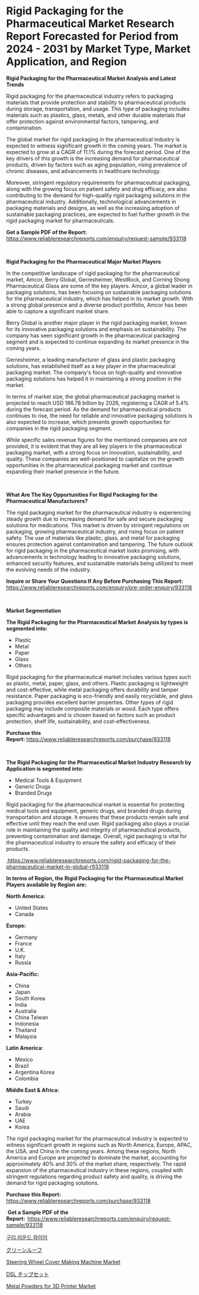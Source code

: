 <p><h1>Rigid Packaging for the Pharmaceutical Market Research Report Forecasted for Period from 2024 -  2031 by Market Type, Market Application, and Region</h1></p><p><strong>Rigid Packaging for the Pharmaceutical Market Analysis and Latest Trends</strong></p>
<p><p>Rigid packaging for the pharmaceutical industry refers to packaging materials that provide protection and stability to pharmaceutical products during storage, transportation, and usage. This type of packaging includes materials such as plastics, glass, metals, and other durable materials that offer protection against environmental factors, tampering, and contamination.</p><p>The global market for rigid packaging in the pharmaceutical industry is expected to witness significant growth in the coming years. The market is expected to grow at a CAGR of 11.1% during the forecast period. One of the key drivers of this growth is the increasing demand for pharmaceutical products, driven by factors such as aging population, rising prevalence of chronic diseases, and advancements in healthcare technology.</p><p>Moreover, stringent regulatory requirements for pharmaceutical packaging, along with the growing focus on patient safety and drug efficacy, are also contributing to the demand for high-quality rigid packaging solutions in the pharmaceutical industry. Additionally, technological advancements in packaging materials and designs, as well as the increasing adoption of sustainable packaging practices, are expected to fuel further growth in the rigid packaging market for pharmaceuticals.</p></p>
<p><strong>Get a Sample PDF of the Report:&nbsp;</strong> <a href="https://www.reliableresearchreports.com/enquiry/request-sample/933118">https://www.reliableresearchreports.com/enquiry/request-sample/933118</a></p>
<p>&nbsp;</p>
<p><strong>Rigid Packaging for the Pharmaceutical Major Market Players</strong></p>
<p><p>In the competitive landscape of rigid packaging for the pharmaceutical market, Amcor, Berry Global, Gerresheimer, WestRock, and Corning Shong Pharmaceutical Glass are some of the key players. Amcor, a global leader in packaging solutions, has been focusing on sustainable packaging solutions for the pharmaceutical industry, which has helped in its market growth. With a strong global presence and a diverse product portfolio, Amcor has been able to capture a significant market share.</p><p>Berry Global is another major player in the rigid packaging market, known for its innovative packaging solutions and emphasis on sustainability. The company has seen significant growth in the pharmaceutical packaging segment and is expected to continue expanding its market presence in the coming years.</p><p>Gerresheimer, a leading manufacturer of glass and plastic packaging solutions, has established itself as a key player in the pharmaceutical packaging market. The company's focus on high-quality and innovative packaging solutions has helped it in maintaining a strong position in the market.</p><p>In terms of market size, the global pharmaceutical packaging market is projected to reach USD 186.78 billion by 2026, registering a CAGR of 5.4% during the forecast period. As the demand for pharmaceutical products continues to rise, the need for reliable and innovative packaging solutions is also expected to increase, which presents growth opportunities for companies in the rigid packaging segment.</p><p>While specific sales revenue figures for the mentioned companies are not provided, it is evident that they are all key players in the pharmaceutical packaging market, with a strong focus on innovation, sustainability, and quality. These companies are well-positioned to capitalize on the growth opportunities in the pharmaceutical packaging market and continue expanding their market presence in the future.</p></p>
<p>&nbsp;</p>
<p><strong>What Are The Key Opportunities For Rigid Packaging for the Pharmaceutical Manufacturers?</strong></p>
<p><p>The rigid packaging market for the pharmaceutical industry is experiencing steady growth due to increasing demand for safe and secure packaging solutions for medications. This market is driven by stringent regulations on packaging, growing pharmaceutical industry, and rising focus on patient safety. The use of materials like plastic, glass, and metal for packaging ensures protection against contamination and tampering. The future outlook for rigid packaging in the pharmaceutical market looks promising, with advancements in technology leading to innovative packaging solutions, enhanced security features, and sustainable materials being utilized to meet the evolving needs of the industry.</p></p>
<p><strong>Inquire or Share Your Questions If Any Before Purchasing This Report:</strong> <a href="https://www.reliableresearchreports.com/enquiry/pre-order-enquiry/933118">https://www.reliableresearchreports.com/enquiry/pre-order-enquiry/933118</a></p>
<p>&nbsp;</p>
<p><strong>Market Segmentation</strong></p>
<p><strong>The Rigid Packaging for the Pharmaceutical Market Analysis by types is segmented into:</strong></p>
<p><ul><li>Plastic</li><li>Metal</li><li>Paper</li><li>Glass</li><li>Others</li></ul></p>
<p><p>Rigid packaging for the pharmaceutical market includes various types such as plastic, metal, paper, glass, and others. Plastic packaging is lightweight and cost-effective, while metal packaging offers durability and tamper resistance. Paper packaging is eco-friendly and easily recyclable, and glass packaging provides excellent barrier properties. Other types of rigid packaging may include composite materials or wood. Each type offers specific advantages and is chosen based on factors such as product protection, shelf life, sustainability, and cost-effectiveness.</p></p>
<p><strong>Purchase this Report:&nbsp;</strong><a href="https://www.reliableresearchreports.com/purchase/933118">https://www.reliableresearchreports.com/purchase/933118</a></p>
<p>&nbsp;</p>
<p><strong>The Rigid Packaging for the Pharmaceutical Market Industry Research by Application is segmented into:</strong></p>
<p><ul><li>Medical Tools & Equipment</li><li>Generic Drugs</li><li>Branded Drugs</li></ul></p>
<p><p>Rigid packaging for the pharmaceutical market is essential for protecting medical tools and equipment, generic drugs, and branded drugs during transportation and storage. It ensures that these products remain safe and effective until they reach the end user. Rigid packaging also plays a crucial role in maintaining the quality and integrity of pharmaceutical products, preventing contamination and damage. Overall, rigid packaging is vital for the pharmaceutical industry to ensure the safety and efficacy of their products.</p></p>
<p><a href="https://www.reliableresearchreports.com/rigid-packaging-for-the-pharmaceutical-market-in-global-r933118">&nbsp;https://www.reliableresearchreports.com/rigid-packaging-for-the-pharmaceutical-market-in-global-r933118</a></p>
<p><strong>In terms of Region, the Rigid Packaging for the Pharmaceutical Market Players available by Region are:</strong></p>
<p>
    <p> <strong> North America: </strong>
        <ul>
            <li>United States</li>
            <li>Canada</li>
        </ul>
        </p> 
    <p> <strong> Europe: </strong>
        <ul>
            <li>Germany</li>
            <li>France</li>
            <li>U.K.</li>
            <li>Italy</li>
            <li>Russia</li>
        </ul>
        </p> 
    <p> <strong> Asia-Pacific: </strong>
        <ul>
            <li>China</li>
            <li>Japan</li>
            <li>South Korea</li>
            <li>India</li>
            <li>Australia</li>
            <li>China Taiwan</li>
            <li>Indonesia</li>
            <li>Thailand</li>
            <li>Malaysia</li>
        </ul>
        </p> 
    <p> <strong> Latin America: </strong>
        <ul>
            <li>Mexico</li>
            <li>Brazil</li>
            <li>Argentina Korea</li>
            <li>Colombia</li>
        </ul>
        </p> 
    <p> <strong> Middle East & Africa: </strong>
        <ul>
            <li>Turkey</li>
            <li>Saudi</li>
            <li>Arabia</li>
            <li>UAE</li>
            <li>Korea</li>
        </ul>
    </p>
    </p>
<p><p>The rigid packaging market for the pharmaceutical industry is expected to witness significant growth in regions such as North America, Europe, APAC, the USA, and China in the coming years. Among these regions, North America and Europe are projected to dominate the market, accounting for approximately 40% and 30% of the market share, respectively. The rapid expansion of the pharmaceutical industry in these regions, coupled with stringent regulations regarding product safety and quality, is driving the demand for rigid packaging solutions.</p></p>
<p><strong>Purchase this Report: </strong><a href="https://www.reliableresearchreports.com/purchase/933118">https://www.reliableresearchreports.com/purchase/933118</a></p>
<p>&nbsp;<strong>Get a Sample PDF of the Report:&nbsp;&nbsp;</strong><a href="https://www.reliableresearchreports.com/enquiry/request-sample/933118">https://www.reliableresearchreports.com/enquiry/request-sample/933118</a></p>
<p><strong></strong></p>
<p><p><a href="https://github.com/JohnQuil1917/Market-Research-Report-List-1/blob/main/235897977499.md">구리 라운드 와이어</a></p><p><a href="https://github.com/DudleyFerry/Market-Research-Report-List-1/blob/main/884668083709.md">グリーンルーフ</a></p><p><a href="https://www.linkedin.com/pulse/steering-wheel-cover-making-machine-market-comprehensive-6fpme">Steering Wheel Cover Making Machine Market</a></p><p><a href="https://github.com/DemarcusKuhlman/Market-Research-Report-List-1/blob/main/497308083708.md">DSL チップセット</a></p><p><a href="https://github.com/JuliaFadel1922/Market-Research-Report-List-1/blob/main/metal-powders-for-3d-printer-market.md">Metal Powders for 3D Printer Market</a></p></p>
